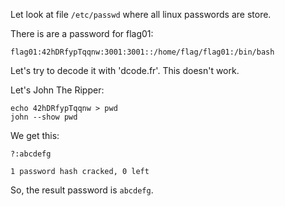 Let look at file `/etc/passwd` where all linux passwords are store.

There is are a password for flag01:
```
flag01:42hDRfypTqqnw:3001:3001::/home/flag/flag01:/bin/bash
```

Let's try to decode it with 'dcode.fr'.
This doesn't work.

Let's John The Ripper:
```
echo 42hDRfypTqqnw > pwd
john --show pwd
```

We get this:
```
?:abcdefg

1 password hash cracked, 0 left
```

So, the result password is `abcdefg`.